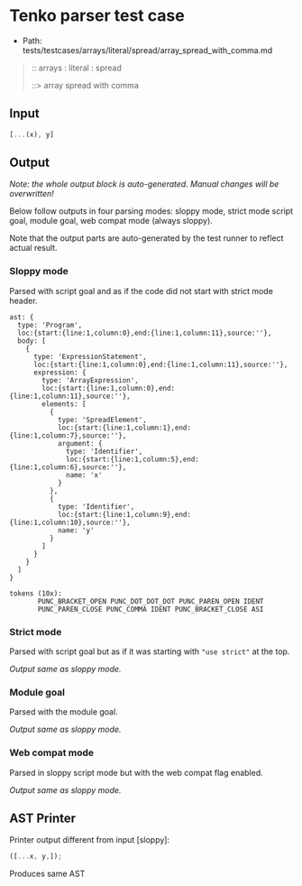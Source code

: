 # Tenko parser test case

- Path: tests/testcases/arrays/literal/spread/array_spread_with_comma.md

> :: arrays : literal : spread
>
> ::> array spread with comma

## Input

`````js
[...(x), y]
`````

## Output

_Note: the whole output block is auto-generated. Manual changes will be overwritten!_

Below follow outputs in four parsing modes: sloppy mode, strict mode script goal, module goal, web compat mode (always sloppy).

Note that the output parts are auto-generated by the test runner to reflect actual result.

### Sloppy mode

Parsed with script goal and as if the code did not start with strict mode header.

`````
ast: {
  type: 'Program',
  loc:{start:{line:1,column:0},end:{line:1,column:11},source:''},
  body: [
    {
      type: 'ExpressionStatement',
      loc:{start:{line:1,column:0},end:{line:1,column:11},source:''},
      expression: {
        type: 'ArrayExpression',
        loc:{start:{line:1,column:0},end:{line:1,column:11},source:''},
        elements: [
          {
            type: 'SpreadElement',
            loc:{start:{line:1,column:1},end:{line:1,column:7},source:''},
            argument: {
              type: 'Identifier',
              loc:{start:{line:1,column:5},end:{line:1,column:6},source:''},
              name: 'x'
            }
          },
          {
            type: 'Identifier',
            loc:{start:{line:1,column:9},end:{line:1,column:10},source:''},
            name: 'y'
          }
        ]
      }
    }
  ]
}

tokens (10x):
       PUNC_BRACKET_OPEN PUNC_DOT_DOT_DOT PUNC_PAREN_OPEN IDENT
       PUNC_PAREN_CLOSE PUNC_COMMA IDENT PUNC_BRACKET_CLOSE ASI
`````

### Strict mode

Parsed with script goal but as if it was starting with `"use strict"` at the top.

_Output same as sloppy mode._

### Module goal

Parsed with the module goal.

_Output same as sloppy mode._

### Web compat mode

Parsed in sloppy script mode but with the web compat flag enabled.

_Output same as sloppy mode._

## AST Printer

Printer output different from input [sloppy]:

````js
([...x, y,]);
````

Produces same AST
